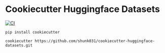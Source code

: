 # Cookiecutter Huggingface Datasets

[![CI](https://github.com/shunk031/cookiecutter-huggingface-datasets/actions/workflows/ci.yaml/badge.svg)](https://github.com/shunk031/cookiecutter-huggingface-datasets/actions/workflows/ci.yaml)

```shell
pip install cookiecutter
```

```shell
cookiecutter https://github.com/shunk031/cookiecutter-huggingface-datasets.git
```
